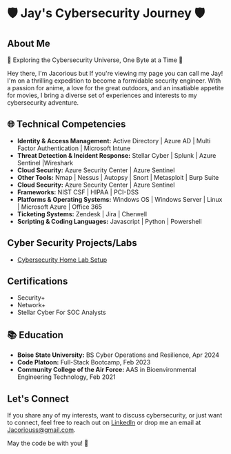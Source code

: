 
# 🛡️ Jay's Cybersecurity Journey 🛡️

## About Me

🔭 Exploring the Cybersecurity Universe, One Byte at a Time 🌌

Hey there, I'm Jacorious but If you're viewing my page you can call me Jay! I'm on a thrilling expedition to become a formidable security engineer. With a passion for anime, a love for the great outdoors, and an insatiable appetite for movies, I bring a diverse set of experiences and interests to my cybersecurity adventure.

## 🌐 Technical Competencies

- **Identity & Access Management:** Active Directory | Azure AD | Multi Factor Authentication | Microsoft Intune
- **Threat Detection & Incident Response:** Stellar Cyber | Splunk | Azure Sentinel |Wireshark
- **Cloud Security:** Azure Security Center | Azure Sentinel
- **Other Tools:** Nmap | Nessus | Autopsy | Snort | Metasploit | Burp Suite
- **Cloud Security:** Azure Security Center | Azure Sentinel
- **Frameworks:** NIST CSF | HIPAA | PCI-DSS
- **Platforms & Operating Systems:** Windows OS | Windows Server | Linux | Microsoft Azure | Office 365
- **Ticketing Systems:** Zendesk | Jira | Cherwell
- **Scripting & Coding Languages:** Javascript | Python | Powershell

## Cyber Security Projects/Labs

- [Cybersecurity Home Lab Setup](https://jayb133.github.io/Cybersecurity-Home-lab-setup/)
  
## Certifications

- Security+ 
- Network+ 
- Stellar Cyber For SOC Analysts 

## 📚 Education

- **Boise State University:** BS Cyber Operations and Resilience, Apr 2024
- **Code Platoon:** Full-Stack Bootcamp, Feb 2023
- **Community College of the Air Force:** AAS in Bioenvironmental Engineering Technology, Feb 2021

## Let's Connect

If you share any of my interests, want to discuss cybersecurity, or just want to connect, feel free to reach out on [LinkedIn](https://www.linkedin.com/in/jacorious-smith-752a50249/) or drop me an email at Jacoriouss@gmail.com.

May the code be with you! 🚀
